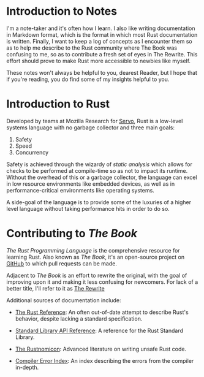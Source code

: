 # Introduction to Notes

I'm a note-taker and it's often how I learn. I also like writing documentation
in Markdown format, which is the format in which most Rust documentation is
written. Finally, I want to keep a log of concepts as I encounter them so as to
help me describe to the Rust community where The Book was confusing to me,
so as to contribute a fresh set of eyes in The Rewrite. This effort should
prove to make Rust more accessible to newbies like myself.

These notes won't always be helpful to you, dearest Reader, but I hope that if
you're reading, you do find some of my insights helpful to you.

# Introduction to Rust

Developed by teams at Mozilla Research for [Servo](https://servo.org/), Rust
is a low-level systems language with no garbage collector and three main goals:

 1. Safety
 2. Speed
 3. Concurrency

Safety is achieved through the wizardy of _static analysis_ which allows for
checks to be performed at compile-time so as not to impact its runtime. Without
the overhead of this or a garbage collector, the language can excel in low
resource environments like embedded devices, as well as in performance-critical
environments like operating systems.

A side-goal of the language is to provide some of the luxuries of a higher
level language without taking performance hits in order to do so.

# Contributing to _The Book_

_The Rust Programming Language_ is the comprehensive resource for learning
Rust. Also known as _The Book_, it's an open-source project on
[GitHub](https://github.com/rust-lang/rust/tree/master/src/doc/book) to which
pull requests can be made.

Adjacent to _The Book_ is an effort to rewrite the original, with the goal of
improving upon it and making it less confusing for newcomers. For lack of a
better title, I'll refer to it as [The Rewrite](https://rust-lang.github.io/book/)

Additional sources of documentation include:

 - [The Rust Reference](https://doc.rust-lang.org/reference.html): An often
    out-of-date attempt to describe Rust's behavior, despite lacking a standard
    specification.

 - [Standard Library API Reference](https://doc.rust-lang.org/std): A reference
    for the Rust Standard Library.

 - [The Rustnomicon](https://doc.rust-lang.org/nomicon): Advanced literature on
    writing unsafe Rust code.

 - [Compiler Error Index](https://doc.rust-lang.org/error-index.html): An index
    describing the errors from the compiler in-depth.

